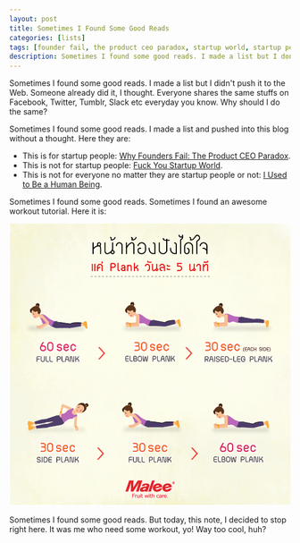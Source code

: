 ```yaml
---
layout: post
title: Sometimes I Found Some Good Reads
categories: [lists]
tags: [founder fail, the product ceo paradox, startup world, startup people, human being, plank, 4 minutes of hell, tutorial, workout]
description: Sometimes I found some good reads. I made a list but I don't push it to the Web. People already did it, I thought. Everybody shares the same stuffs on Facebook, Twitter, Tumblr, Slack etc. Why should I do the same?
---
```



Sometimes I found some good reads. I made a list but I didn't push it to the Web. Someone already did it, I thought. Everyone shares the same stuffs on Facebook, Twitter, Tumblr, Slack etc everyday you know. Why should I do the same?

Sometimes I found some good reads. I made a list and pushed into this blog without a thought. Here they are:

* This is for startup people: [Why Founders Fail: The Product CEO Paradox](http://techcrunch.com/2013/08/10/why-founders-fail-the-product-ceo-paradox/ "Why Founders Fail: The Product CEO Paradox").
* This is not for startup people: [Fuck You Startup World](https://medium.com/@shemag8/fuck-you-startup-world-ab6cc72fad0e#.u301ckwcl "Fuck You Startup World").
* This is not for everyone no matter they are startup people or not: [I Used to Be a Human Being](http://nymag.com/selectall/2016/09/andrew-sullivan-technology-almost-killed-me.html "I Used to Be a Human Being").

Sometimes I found some good reads. Sometimes I found an awesome workout tutorial. Here it is:

![4 Ninutes of Hell](/public/uploads/images/2016-10-14-sometimes-I-found-some-good-reads-01.gif "4 Ninutes of Hell")

Sometimes I found some good reads. But today, this note, I decided to stop right here. It was me who need some workout, yo! Way too cool, huh?

